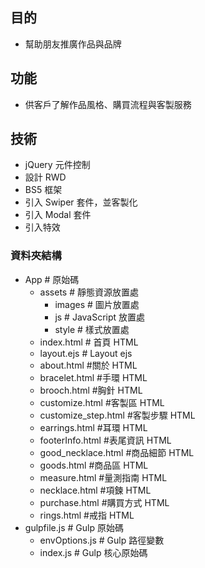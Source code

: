 ## 目的
- 幫助朋友推廣作品與品牌

## 功能
- 供客戶了解作品風格、購買流程與客製服務

## 技術
- jQuery 元件控制
- 設計 RWD 
- BS5 框架
- 引入 Swiper 套件，並客製化
- 引入 Modal 套件
- 引入特效

### 資料夾結構

- App # 原始碼
  - assets # 靜態資源放置處
    - images # 圖片放置處
    - js # JavaScript 放置處
    - style # 樣式放置處
  - index.html # 首頁 HTML
  - layout.ejs # Layout ejs
  - about.html #關於 HTML
  - bracelet.html #手環 HTML
  - brooch.html #胸針 HTML
  - customize.html #客製區 HTML
  - customize_step.html #客製步驟 HTML
  - earrings.html #耳環 HTML
  - footerInfo.html #表尾資訊 HTML
  - good_necklace.html #商品細節 HTML
  - goods.html  #商品區 HTML
  - measure.html #量測指南 HTML
  - necklace.html #項鍊 HTML
  - purchase.html #購買方式 HTML
  - rings.html #戒指 HTML
- gulpfile.js # Gulp 原始碼
  - envOptions.js # Gulp 路徑變數
  - index.js # Gulp 核心原始碼


